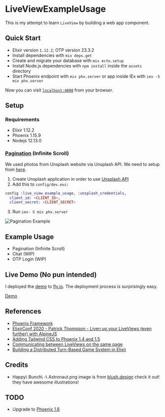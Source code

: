 # LiveViewExampleUsage

This is my attempt to learn `LiveView` by building a web app component.

## Quick Start
  * Elixir version `1.12.2`; OTP version 23.3.2
  * Install dependencies with `mix deps.get`
  * Create and migrate your database with `mix ecto.setup`
  * Install Node.js dependencies with `npm install` inside the `assets` directory
  * Start Phoenix endpoint with `mix phx.server` or app inside IEx with `iex -S mix phx.server`

Now you can visit [`localhost:4000`](http://localhost:4000) from your browser.

## Setup

### Requirements

  * Elixir 1.12.2
  * Phoenix 1.15.9
  * Nodejs 12.13.0

### [Pagination](https://dawn-forest-7320.fly.dev/pagination) (Infinite Scroll)

We used photos from Unsplash website via Unsplash API. We need to setup from [here](https://unsplash.com/developers).
1. Create Unsplash application in order to use [Unsplash API](https://unsplash.com/developers)
2. Add this to `config/dev.exs:`
```elixir
config :live_view_example_usage, :unsplash_credentials,
  client_id: <CLIENT_ID>,
  client_secret: <CLIENT_SECRET>
```
3. Run `iex- S mix phx.server`

![Pagination Example](https://raw.githubusercontent.com/braynm/phoenix-liveview-example-usage/master/pagination.gif)

## Example Usage
  * Pagination (Infinite Scroll)
  * Chat (WIP)
  * OTP Login (WIP)

## Live Demo (No pun intended)

I deployed the [demo](https://dawn-forest-7320.fly.dev/pagination) to [fly.io](fly.io/). The deployment process is surprisingly easy.

[Demo](https://dawn-forest-7320.fly.dev/pagination)

## References

  * [Phoenix Framework](https://www.phoenixframework.org/)
  * [ElixirConf 2020 - Patrick Thompson - Liven up your LiveViews (even further) with AlpineJS](https://www.youtube.com/watch?v=Dv64_tGJhHo)
  * [Adding Tailwind CSS to Phoenix 1.4 and 1.5](https://pragmaticstudio.com/tutorials/adding-tailwind-css-to-phoenix)
  * [Communicating between LiveViews on the same page](https://thepugautomatic.com/2020/08/communicating-between-liveviews-on-the-same-page/)
  * [Building a Distributed Turn-Based Game System in Elixir](https://fly.io/blog/building-a-distributed-turn-based-game-system-in-elixir/)

## Credits
  * Happy\ Bunch\ -\ Astronaut.png image is from [blush.design](https://blush.design/) check it out! they have awesome illustrations!

## TODO
  * Upgrade to [Phoenix 1.6](https://www.phoenixframework.org/blog/phoenix-1.6-released)
